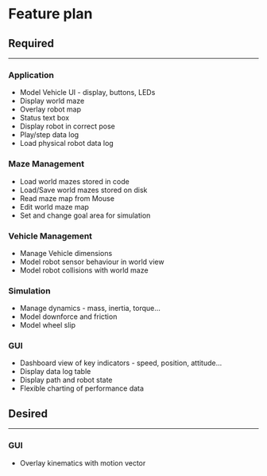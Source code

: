 # Feature plan

## Required

---

### Application

- Model Vehicle UI - display, buttons, LEDs
- Display world maze
- Overlay robot map
- Status text box
- Display robot in correct pose
- Play/step data log
- Load physical robot data log

### Maze Management

- Load world mazes stored in code
- Load/Save world mazes stored on disk
- Read maze map from Mouse
- Edit world maze map
- Set and change goal area for simulation

### Vehicle Management

- Manage Vehicle dimensions
- Model robot sensor behaviour in world view
- Model robot collisions with world maze

### Simulation

- Manage dynamics - mass, inertia, torque...
- Model downforce and friction
- Model wheel slip

### GUI

- Dashboard view of key indicators - speed, position, attitude...
- Display data log table
- Display path and robot state
- Flexible charting of performance data

## Desired

---

### GUI

- Overlay kinematics with motion vector
